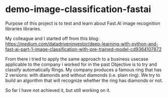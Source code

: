 # demo-image-classification-fastai

Purpose of this project is to test and learn about Fast.AI image recognition libraries libraries.

My colleague and I started off from this blog: 
https://medium.com/datadriveninvestor/deep-learning-with-python-and-fast-ai-part-1-image-classification-with-pre-trained-model-cd9364107872

From there i tried to apply the same approach to a business usecase applicable to the company i worked for in the past
Objective is to try and classify automatically Rings. My company produces a famous ring that has 2 versions: with diamonds and without diamonds (i.e. plain ring). We try to build an algorithm that will recognize whether the ring has diamonds or not.

So far I have not achieved it, but still working on it.
